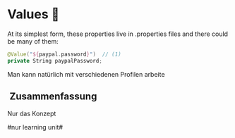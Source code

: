 
# Values 👤

At its simplest form, these properties live in .properties files and there could be many of them:

```swift
@Value("${paypal.password}")  // (1)
private String paypalPassword;
```

Man kann natürlich mit verschiedenen Profilen arbeite

##  Zusammenfassung
Nur das Konzept



#nur learning unit#